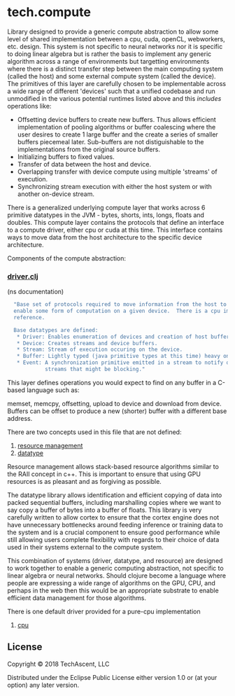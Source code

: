 # tech.compute

Library designed to provide a generic compute abstraction to allow
some level of shared implementation between a cpu, cuda, openCL,
webworkers, etc. design.  This system is not specific to neural networks
nor it is specific to doing linear algebra but is rather the basis
to implement any generic algorithm across a range of environments but
targetting environments where there is a distinct transfer step between
the main computing system (called the host) and some external compute
system (called the device).  The primitives of this layer are carefully
chosen to be implementable across a wide range of different 'devices' such
that a unified codebase and run unmodified in the various potential runtimes
listed above and this *includes* operations like:

* Offsetting device buffers to create new buffers.  Thus allows efficient implementation
of pooling algorithms or buffer coalescing where the user desires to create 1 large buffer
and the create a series of smaller buffers piecemeal later.  Sub-buffers are not distiguishable
to the implementations from the original source buffers.
* Initializing buffers to fixed values.
* Transfer of data between the host and device.
* Overlapping transfer with device compute using multiple 'streams' of execution.
* Synchronizing stream execution with either the host system or with another on-device stream.


There is a generalized underlying compute layer that works across 6
primitive datatypes in the JVM - bytes, shorts, ints, longs, floats
and doubles. This compute layer contains the protocols that define an
interface to a compute driver, either cpu or cuda at this time. This
interface contains ways to move data from the host architecture to the
specific device architecture.


Components of the compute abstraction:

### [driver.clj](src/tech/compute/driver.clj)

(ns documentation)
```clojure
  "Base set of protocols required to move information from the host to the device as well as
  enable some form of computation on a given device.  There is a cpu implementation provided for
  reference.

  Base datatypes are defined:
   * Driver: Enables enumeration of devices and creation of host buffers.
   * Device: Creates streams and device buffers.
   * Stream: Stream of execution occuring on the device.
   * Buffer: Lightly typed (java primitive types at this time) heavy on-device buffer.
   * Event: A synchronization primitive emitted in a stream to notify other
            streams that might be blocking."
```

This layer defines operations you would expect to find on any buffer in a C-based language such as:


memset, memcpy, offsetting, upload to device and download from device.
Buffers can be offset to produce a new (shorter) buffer with a different base address.


There are two concepts used in this file that are not defined:

1. [resource management](https://github.com/thinktopic/think.resource)
2. [datatype](https://github.com/techascent/tech.datatype)

Resource management allows stack-based resource algorithms similar to the RAII concept in c++.  This is important to ensure
that using GPU resources is as pleasant and as forgiving as possible.


The datatype library allows identification and efficient copying of data into packed sequential buffers, including
marshalling copies where we want to say copy a buffer of bytes into a buffer of floats.  This library is very carefully
written to allow cortex to ensure that the cortex engine does not have unnecessary bottlenecks around feeding inference
or training data to the system and is a crucial component to ensure good performance while still allowing users complete
flexibility with regards to their choice of data used in their systems external to the compute system.


This combination of systems (driver, datatype, and resource) are
designed to work together to enable a generic computing abstraction,
not specific to linear algebra or neural networks.  Should clojure become a language where people are expressing a wide range
of algorithms on the GPU, CPU, and perhaps in the web then this would be an appropriate substrate to enable efficient data
management for those algorithms.


There is one default driver provided for a pure-cpu implementation

1. [cpu](src/tech/compute/cpu/driver.clj)

## License

Copyright © 2018 TechAscent, LLC

Distributed under the Eclipse Public License either version 1.0 or (at
your option) any later version.
